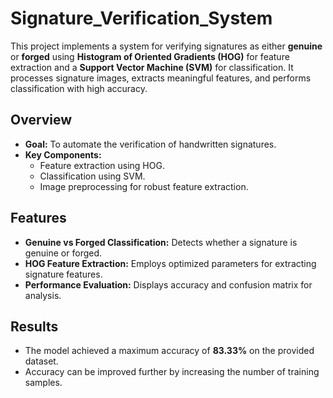 # Signature_Verification_System

This project implements a system for verifying signatures as either **genuine** or **forged** using **Histogram of Oriented Gradients (HOG)** for feature extraction and a **Support Vector Machine (SVM)** for classification. It processes signature images, extracts meaningful features, and performs classification with high accuracy.

## Overview
- **Goal:** To automate the verification of handwritten signatures.
- **Key Components:**
  - Feature extraction using HOG.
  - Classification using SVM.
  - Image preprocessing for robust feature extraction.

## Features
- **Genuine vs Forged Classification:** Detects whether a signature is genuine or forged.
- **HOG Feature Extraction:** Employs optimized parameters for extracting signature features.
- **Performance Evaluation:** Displays accuracy and confusion matrix for analysis.

## Results
- The model achieved a maximum accuracy of **83.33%** on the provided dataset.
- Accuracy can be improved further by increasing the number of training samples.
